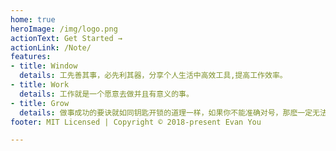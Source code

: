```yaml
---
home: true
heroImage: /img/logo.png
actionText: Get Started →
actionLink: /Note/
features:
- title: Window
  details: 工先善其事，必先利其器，分享个人生活中高效工具,提高工作效率。
- title: Work
  details: 工作就是一个愿意去做并且有意义的事。
- title: Grow
  details: 做事成功的要诀就如同钥匙开锁的道理一样，如果你不能准确对号，那麽一定无法打开成功之门。
footer: MIT Licensed | Copyright © 2018-present Evan You 

---
```


